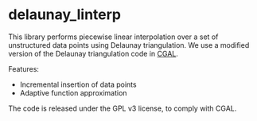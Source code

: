 delaunay_linterp
================

This library performs piecewise linear interpolation over a set of unstructured data points using
Delaunay triangulation.  We use a modified version of the Delaunay triangulation code in [CGAL](http://www.cgal.org/).

Features:
* Incremental insertion of data points
* Adaptive function approximation

The code is released under the GPL v3 license, to comply with CGAL.
